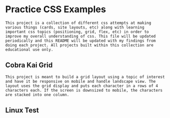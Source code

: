 # Practice CSS Examples

    This project is a collection of different css attempts at making various things (cards, site layouts, etc) along with learning important css topics (positioning, grid, flex, etc) in order to improve my overall understanding of css. This file will be updated periodically and this README will be updated with my findings from doing each project. All projects built within this collection are educational use only.


## Cobra Kai Grid
    
    This project is meant to build a grid layout using a topic of interest and have it be responsive on mobile and handle landscape view. The layout uses the grid display and puts each character in a rows of 4 characters each. If the screen is downsized to mobile, the characters are stacked into one column.

## Linux Test